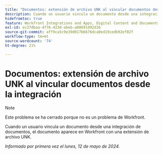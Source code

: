 ```yaml
---
title: "Documentos: extensión de archivo UNK al vincular documentos desde la integración"
description: Cuando un usuario vincula un documento desde una integración de documentos, el documento aparece en Workfront con una extensión de archivo UNK.
hidefromtoc: true
feature: Workfront Integrations and Apps, Digital Content and Documents
exl-id: ec37dbaa-4776-423d-abeb-a88691d92d16
source-git-commit: aff9ca5c9e39d017b6676dca0ed19cedb92ef02f
workflow-type: tm+mt
source-wordcount: '74'
ht-degree: 21%

---
```


# Documentos: extensión de archivo UNK al vincular documentos desde la integración

<!--WF and WFP-->

>[!NOTE]
>
>Este problema se ha cerrado porque no es un problema de Workfront.

Cuando un usuario vincula un documento desde una integración de documentos, el documento aparece en Workfront con una extensión de archivo UNK.

_Informado por primera vez el lunes, 12 de mayo de 2024._
